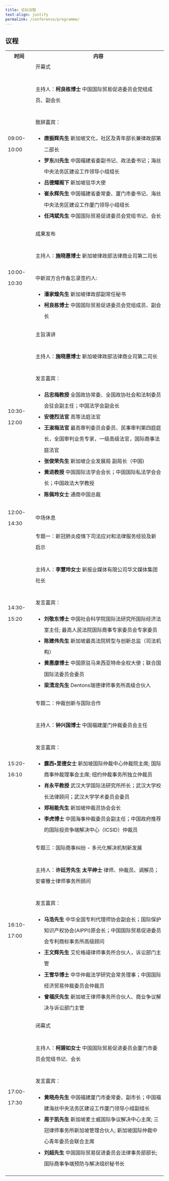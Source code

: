```yaml
---
title: 论坛议程
text-align: justify
permalink: /conference/programme/
---
```

<style>
table tr td ul li {
  font-size: 1rem; 
  }
table tr td {
  line-height: 2.2rem;
  }
</style>
## 议程

<table>
    <tr>
      <th>
        <b>时间</b>
      </th>
      <th>
        <b>内容</b>
      </th>
    </tr>
    <tr>
     <td>09:00-10:00</td>
     <td>开幕式<br>
        <br>
        主持人：<b>柯良栋博士</b> 中国国际贸易促进委员会党组成员、副会长 <br>
        <br>
        致辞嘉宾：<br>
        <ul> 
        <li><b>唐振辉先生</b> 新加坡文化，社区及青年部长兼律政部第二部长</li>
        <li><b>罗东川先生</b> 中国福建省委副书记、政法委书记；海丝中央法务区建设工作领导小组组长</li>
        <li><b>吕德耀阁下</b> 新加坡驻华大使</li>
        <li><b>崔永辉先生</b> 中国福建省委常委、厦门市委书记、海丝中央法务区建设工作厦门领导小组组长</li>
        <li><b>任鸿斌先生</b> 中国国际贸易促进委员会党组书记、会长</li>
        </ul>
      </td>
    </tr>
    <tr>
      <td>10:00-10:30</td>
      <td>成果发布<br>
      <br>
      主持人：<b>施晓惠博士</b> 新加坡律政部法律商业司第二司长 <br>
      <br>
      中新双方合作备忘录签约人:<br>
      <ul>
      <li><b>潘家煌先生</b> 新加坡律政部副常任秘书</li>
      <li><b>柯良栋博士</b> 中国国际贸易促进委员会党组成员、副会长</li>
      </ul>
      </td>
     </tr>
     <tr>
        <td>10:30-12:00</td>
       <td>主旨演讲<br>
         <br>
         主持人：<b>施晓惠博士</b> 新加坡律政部法律商业司第二司长 <br>
        <br>
        发言嘉宾：<br>
        <ul> 
        <li><b>吕忠梅教授</b> 全国政协常委、全国政协社会和法制委员会驻会副主任；中国法学会副会长</li>
        <li><b>安德烈法官</b> 高等法庭法官</li>
        <li><b>王淑梅法官</b> 最高审判委员会委员、民事审判第四庭庭长，全国审判业务专家，一级高级法官，国际商事法庭法官</li>
        <li><b>张俊荣先生</b> 新加坡企业发展局 副局长（中国)</li>
        <li><b>黄进教授</b> 中国国际法学会会长；中国国际私法学会会长；中国政法大学教授</li>
        <li><b>陈佩玲女士</b> 通商中国总裁</li>
        </ul>
       </td>
      </tr>
      <tr>
        <td>12:00-14:30</td>
        <td>中场休息</td>
      </tr>
      <tr>
         <td>14:30-15:20</td>
         <td>专题一：新冠肺炎疫情下司法应对和法律服务经验及新启示<br>
           <br>
            主持人：<b>李慧玲女士</b> 新报业媒体有限公司华文媒体集团社长 <br>
        <br>
        发言嘉宾：<br>
        <ul> 
        <li><b>刘敬东博士</b> 中国社会科学院国际法研究所国际经济法室主任; 最高人民法院国际商事专家委员会专家委员</li>
        <li><b>陈建伟先生</b> 新加坡最高法院转型与创新总监（司法机构）</li>
        <li><b>黄惠康博士</b> 中国原驻马来西亚特命全权大使；联合国国际法委员会委员</li>
        <li><b>梁清龙先生</b> Dentons瑞德律师事务所高级合伙人</li>
        </ul>
           </td>
         </tr>
         <tr>
            <td>15:20-16:10</td>
             <td>专题二：仲裁创新与国际合作<br>
               <br>
            主持人：<b>钟兴国博士</b> 中国福建厦门仲裁委员会主任 <br>
        <br>
        发言嘉宾：<br>
        <ul> 
        <li><b>露西•里德女士</b> 新加坡国际仲裁中心仲裁院主席; 国际商事仲裁理事会主席; 纽约仲裁事务所独立仲裁员</li>
        <li><b>肖永平教授</b> 武汉大学国际法研究所所长；武汉大学校长法律顾问；武汉大学学术委员会委员</li>
        <li><b>郑裕能先生</b> 新加坡仲裁员协会会长</li>
        <li><b>李虎博士</b> 中国海事仲裁委员会副主任；中国政府推荐的国际投资争端解决中心（ICSID）仲裁员</li>
        </ul>
           </td>
        </tr>
        <tr>
          <td>16:10-17:00</td>
          <td>专题三：国际商事纠纷 - 多元化解决机制新发展<br>
            <br>
            主持人：<b>许廷芳先生 太平绅士</b> 律师、仲裁员、调解员； 安睿雅士律师事务所顾问 <br>
        <br>
        发言嘉宾：<br>
        <ul> 
        <li><b>马浩先生</b> 中华全国专利代理师协会副会长；国际保护知识产权协会(AIPPI)原会长；中国国际贸易促进委员会专利商标事务所高级顾问</li>
        <li><b>王文辉先生</b> 艾伦格禧律师事务所合伙人，诉讼部门主管</li>
        <li><b>王雪华博士</b> 中华仲裁法学研究会常务理事；中国国际经济贸易仲裁委员会仲裁员</li>
        <li><b>曾福庆先生</b> 新加坡王律师事务所合伙人、商业争议解决与诉讼部门主管</li>
        </ul>
           </td>
         </tr>
         <tr>
           <td>17:00-17:30</td>
           <td>闭幕式<br>
             <br>
            主持人：<b>柯碧如女士</b> 中国国际贸易促进委员会厦门市委员会党组书记、会长<br>
        <br>
        发言嘉宾：<br>
        <ul>
        <li><b>黄晓舟先生</b> 中国福建厦门市委常委、副市长；中国福建海丝中央法务区建设工作厦门领导小组副组长</li> 
        <li><b>周于凯先生</b> 新加坡麦士威国际争议解决中心主席; 三冠律师事务所新加坡管理合伙人; 新加坡国际仲裁中心青年委员会联合主席</li>
        <li><b>刘超先生</b> 中国国际贸易促进委员会法律事务部部长; 国际商事争端预防与解决组织秘书长</li>
        </ul>
            </td>
           </tr>
   </table>
